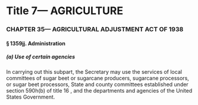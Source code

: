 
# Title 7— AGRICULTURE
### CHAPTER 35— AGRICULTURAL ADJUSTMENT ACT OF 1938
#### § 1359jj. Administration
##### (a) Use of certain agencies

In carrying out this subpart, the Secretary may use the services of local committees of sugar beet or sugarcane producers, sugarcane processors, or sugar beet processors, State and county committees established under section 590h(b) of title 16 , and the departments and agencies of the United States Government.
